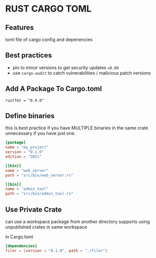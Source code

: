 # RUST CARGO TOML

## Features
toml file of cargo config and depenencies

## Best practices
- pin to minor versions to get security updates `=0.09`
- use `cargo-audit` to catch vulnerabilities / malicious patch versions

## Add A Package To Cargo.toml

`rustfmt = "0.9.0"`

## Define binaries
this is best practice if you have MULTIPLE binaries in the same crate
unnecessary if you have just one.

```toml
[package]
name = "my_project"
version = "0.1.0"
edition = "2021"

[[bin]]
name = "web_server"
path = "src/bin/web_server.rs"

[[bin]]
name = "admin_tool"
path = "src/bin/admin_tool.rs"
```

## Use Private Crate

can use a workspace package from another directory
supports using unpublished crates in same workspace

in Cargo.toml

```toml
[dependencies]
filer = {version = "0.1.0", path = "./filer"}
```
